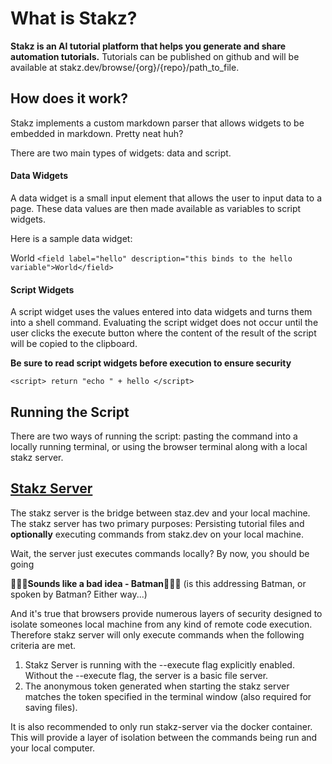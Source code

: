 # What is Stakz?

**Stakz is an AI tutorial platform that helps you generate and share automation tutorials.**
Tutorials can be published on github and will be available at stakz.dev/browse/{org}/{repo}/path_to_file.

## How does it work?

Stakz implements a custom markdown parser that allows widgets to be
embedded in markdown. Pretty neat huh?

There are two main types of widgets: data and script.

#### Data Widgets

A data widget is a small input element that allows the user to input data to a page. These data values are then made available as variables to script widgets.

Here is a sample data widget:

<field label="hello" description="this binds to the hello variable">World</field>
`<field label="hello" description="this binds to the hello variable">World</field>`

#### Script Widgets

A script widget uses the values entered into data widgets and turns them into a shell command. Evaluating the script widget does not occur until the user clicks the execute button where the content of the result of the script will be copied to the clipboard.

**Be sure to read script widgets before execution to ensure security**

<script> return "echo " + hello </script>

`<script> return "echo " + hello </script>`

## Running the Script

There are two ways of running the script: pasting the command into a locally running terminal, or using the browser terminal along with a local stakz server.

## [Stakz Server](https://github.com/curtismj1/stakz-server)

The stakz server is the bridge between staz.dev and your local machine. The stakz server has two primary purposes: Persisting tutorial files and **optionally** executing commands from stakz.dev on your local machine.

Wait, the server just executes commands locally?
By now, you should be going

🚩🚩🚩**Sounds like a bad idea - Batman**🚩🚩🚩 (is this addressing Batman, or spoken by Batman? Either way...)

And it's true that browsers provide numerous layers of security designed to isolate someones local machine from any kind of remote code execution. Therefore stakz server will only execute commands when the following criteria are met.

1. Stakz Server is running with the --execute flag explicitly enabled. Without the --execute flag, the server is a basic file server.
2. The anonymous token generated when starting the stakz server matches the token specified in the terminal window (also required for saving files).

It is also recommended to only run stakz-server via the docker container. This will provide a layer of isolation between the commands being run and your local computer.
